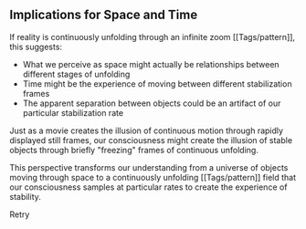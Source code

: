 ## Implications for Space and Time

If reality is continuously unfolding through an infinite zoom [[Tags/pattern]], this suggests:

- What we perceive as space might actually be relationships between different stages of unfolding
- Time might be the experience of moving between different stabilization frames
- The apparent separation between objects could be an artifact of our particular stabilization rate

Just as a movie creates the illusion of continuous motion through rapidly displayed still frames, our consciousness might create the illusion of stable objects through briefly "freezing" frames of continuous unfolding.

This perspective transforms our understanding from a universe of objects moving through space to a continuously unfolding [[Tags/pattern]] field that our consciousness samples at particular rates to create the experience of stability.

Retry